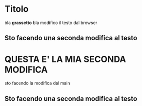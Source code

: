 # Titolo
 bla **grassetto** bla
 modifico il testo dal browser
## Sto facendo una seconda modifica al **testo**
# QUESTA E' LA MIA SECONDA MODIFICA
sto facendo la modifica dal main
## Sto facendo una **seconda** modifica al **testo**
